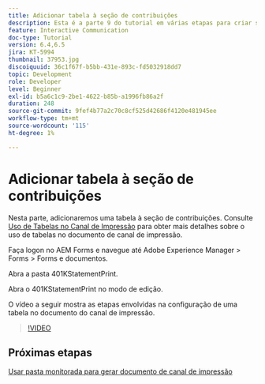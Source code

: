 ```yaml
---
title: Adicionar tabela à seção de contribuições
description: Esta é a parte 9 do tutorial em várias etapas para criar seu primeiro documento de comunicação interativa.Nesta parte, adicionaremos uma tabela à seção contribuições.
feature: Interactive Communication
doc-type: Tutorial
version: 6.4,6.5
jira: KT-5994
thumbnail: 37953.jpg
discoiquuid: 36c1f67f-b5bb-431e-893c-fd5032918dd7
topic: Development
role: Developer
level: Beginner
exl-id: b5a6c1c9-2be1-4622-b85b-a1996fb86a2f
duration: 248
source-git-commit: 9fef4b77a2c70c8cf525d42686f4120e481945ee
workflow-type: tm+mt
source-wordcount: '115'
ht-degree: 1%

---
```


# Adicionar tabela à seção de contribuições

Nesta parte, adicionaremos uma tabela à seção de contribuições.
Consulte [Uso de Tabelas no Canal de Impressão](/help/forms/interactive-communications/table-in-print-channel-documents-video-use.md) para obter mais detalhes sobre o uso de tabelas no documento de canal de impressão.

Faça logon no AEM Forms e navegue até Adobe Experience Manager > Forms > Forms e documentos.

Abra a pasta 401KStatementPrint.

Abra o 401KStatementPrint no modo de edição.

O vídeo a seguir mostra as etapas envolvidas na configuração de uma tabela no documento do canal de impressão.

>[!VIDEO](https://video.tv.adobe.com/v/27769?quality=12&learn=on)

## Próximas etapas

[Usar pasta monitorada para gerar documento de canal de impressão](./using-watched-folder-to-generate-document.md)